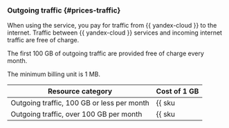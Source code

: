 ### Outgoing traffic {#prices-traffic}

When using the service, you pay for traffic from {{ yandex-cloud }} to the internet. Traffic between {{ yandex-cloud }} services and incoming internet traffic are free of charge.

The first 100 GB of outgoing traffic are provided free of charge every month.

The minimum billing unit is 1 MB.

| Resource category | Cost of 1 GB |
--- | ---
| Outgoing traffic, 100 GB or less per month | {{ sku|USD|network.egress.inet|string }} |
| Outgoing traffic, over 100 GB per month | {{ sku|USD|network.egress.inet|pricingRate.100|string }} |